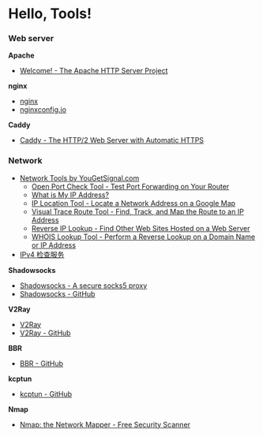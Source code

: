 # Hello, Tools!

### Web server

**Apache**

* [Welcome! - The Apache HTTP Server Project](https://httpd.apache.org/)

**nginx**

* [nginx](https://nginx.org/en/)
* [nginxconfig.io](https://nginxconfig.io/)

**Caddy**

* [Caddy - The HTTP/2 Web Server with Automatic HTTPS](https://caddyserver.com/)

### Network

* [Network Tools by YouGetSignal.com](https://www.yougetsignal.com/)
    * [Open Port Check Tool - Test Port Forwarding on Your Router](https://www.yougetsignal.com/tools/open-ports/)
    * [What is My IP Address?](https://www.yougetsignal.com/what-is-my-ip-address/)
    * [IP Location Tool - Locate a Network Address on a Google Map](https://www.yougetsignal.com/tools/network-location/)
    * [Visual Trace Route Tool - Find, Track, and Map the Route to an IP Address](https://www.yougetsignal.com/tools/visual-tracert/)
    * [Reverse IP Lookup - Find Other Web Sites Hosted on a Web Server](https://www.yougetsignal.com/tools/web-sites-on-web-server/)
    * [WHOIS Lookup Tool - Perform a Reverse Lookup on a Domain Name or IP Address](https://www.yougetsignal.com/tools/whois-lookup/)
* [IPv4 检查服务](https://ipcheck.need.sh/)

**Shadowsocks**

* [Shadowsocks - A secure socks5 proxy](https://shadowsocks.org/)
* [Shadowsocks - GitHub](https://github.com/shadowsocks/shadowsocks)

**V2Ray**

* [V2Ray](https://www.v2ray.com/)
* [V2Ray - GitHub](https://github.com/v2ray/v2ray-core)

**BBR**

* [BBR - GitHub](https://github.com/google/bbr)

**kcptun**

* [kcptun - GitHub](https://github.com/xtaci/kcptun)

**Nmap**

* [Nmap: the Network Mapper - Free Security Scanner](https://nmap.org/)
